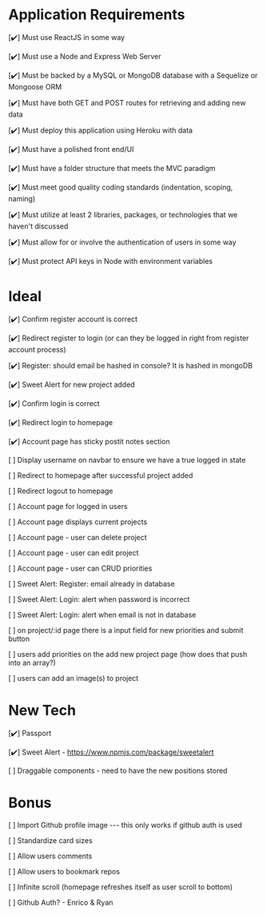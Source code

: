 # Application Requirements

[✔️] Must use ReactJS in some way

[✔️] Must use a Node and Express Web Server

[✔️] Must be backed by a MySQL or MongoDB database with a Sequelize or Mongoose ORM

[✔️] Must have both GET and POST routes for retrieving and adding new data

[✔️] Must deploy this application using Heroku with data

[✔️] Must have a polished front end/UI

[✔️] Must have a folder structure that meets the MVC paradigm

[✔️] Must meet good quality coding standards (indentation, scoping, naming)

[✔️] Must utilize at least 2 libraries, packages, or technologies that we haven't discussed

[✔️] Must allow for or involve the authentication of users in some way

[✔️] Must protect API keys in Node with environment variables

# Ideal

[✔️] Confirm register account is correct

[✔️] Redirect register to login (or can they be logged in right from register account process)

[✔️] Register: should email be hashed in console? It is hashed in mongoDB

[✔️] Sweet Alert for new project added

[✔️] Confirm login is correct

[✔️] Redirect login to homepage

[✔️] Account page has sticky postit notes section

[ ] Display username on navbar to ensure we have a true logged in state

[ ] Redirect to homepage after successful project added

[ ] Redirect logout to homepage 

[ ] Account page for logged in users

[ ] Account page displays current projects

[ ] Account page - user can delete project

[ ] Account page - user can edit project

[ ] Account page - user can CRUD priorities

[ ] Sweet Alert: Register: email already in database

[ ] Sweet Alert: Login: alert when password is incorrect

[ ] Sweet Alert: Login: alert when email is not in database

[ ] on project/:id page there is a input field for new priorities and submit button

[ ] users add priorities on the add new project page (how does that push into an array?)

[ ] users can add an image(s) to project

# New Tech
[✔️] Passport

[✔️] Sweet Alert - https://www.npmjs.com/package/sweetalert

[ ] Draggable components - need to have the new positions stored

# Bonus

[ ] Import Github profile image --- this only works if github auth is used

[ ] Standardize card sizes

[ ] Allow users comments

[ ] Allow users to bookmark repos

[ ] Infinite scroll (homepage refreshes itself as user scroll to bottom)

[ ] Github Auth? - Enrico & Ryan
